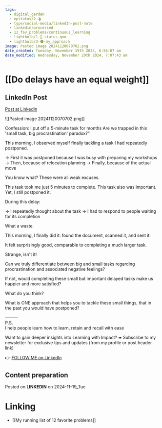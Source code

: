 ```yaml
---
tags:
  - digital_garden
  - epstatus/2-🪴
  - type/social-media/linkedIn-post-note
  - linkedin/processed
  - 12_fav_problems/continuous_learning
  - lightbulb/1-🔴-status_quo
  - lightbulb/3-🟠-my_approach
image: Pasted image 20241120070702.png
date_created: Tuesday, November 19th 2024, 6:56:07 am
date_modified: Wednesday, November 20th 2024, 7:07:43 am
---
```

# [[Do delays have an equal weight]]
## LinkedIn Post
[Post at LinkedIn](https://www.linkedin.com/posts/sebastiankamilli_confession-i-put-off-a-5-minute-task-for-activity-7264532894247706626-Nx-x?utm_source=share&utm_medium=member_desktop)

![[Pasted image 20241120070702.png]]

Confession: I put off a 5-minute task for months
Are we trapped in this 'small task, big procrastination' paradox?"

This morning, I observed myself finally tackling a task I had repeatedly postponed. 

→ First it was postponed because I was busy with preparing my workshops
→ Then, because of relocation planning
→ Finally, because of the actual move

You know what? 
These were all weak excuses.

This task took me just 5 minutes to complete. 
This task also was important. 
Yet, I still postponed it.

During this delay:

→ I repeatedly thought about the task
→ I had to respond to people waiting for its completion

What a waste.

This morning, I finally did it: 
found the document, scanned it, and sent it.

It felt surprisingly good, comparable to completing a much larger task.

Strange, isn't it!

Can we truly differentiate between big and small tasks regarding 
procrastination and associated negative feelings?

If not, would completing these small but important delayed tasks make us 
happier and more satisfied?

What do you think? 

What is ONE approach that helps you to tackle these small things, that in the past you would have postponed?

———  
P.S.  
I help people learn how to learn, retain and recall with ease

Want to gain deeper insights into Learning with Impact?
➠ Subscribe to my newsletter for exclusive tips and updates
(from my profile or post header link)

👉 [FOLLOW ME on LinkedIn](https://www.linkedin.com/comm/mynetwork/discovery-see-all?usecase=PEOPLE_FOLLOWS&followMember=sebastiankamilli)

## Content preparation

Posted on **LINKEDIN** on 2024-11-19_Tue
# Linking
+ [[My running list of 12 favorite problems]]